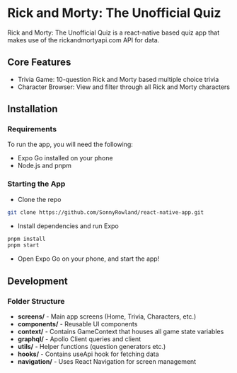 # Rick and Morty: The Unofficial Quiz

Rick and Morty: The Unofficial Quiz is a react-native based quiz app that makes use of the rickandmortyapi.com API for data.

## Core Features

- Trivia Game: 10-question Rick and Morty based multiple choice trivia
- Character Browser: View and filter through all Rick and Morty characters

## Installation

### Requirements

To run the app, you will need the following:

- Expo Go installed on your phone
- Node.js and pnpm

### Starting the App

- Clone the repo

```bash
git clone https://github.com/SonnyRowland/react-native-app.git
```

- Install dependencies and run Expo

```bash
pnpm install
pnpm start
```

- Open Expo Go on your phone, and start the app!

## Development

### Folder Structure

- **screens/** - Main app screens (Home, Trivia, Characters, etc.)
- **components/** - Reusable UI components
- **context/** - Contains GameContext that houses all game state variables
- **graphql/** - Apollo Client queries and client
- **utils/** - Helper functions (question generators etc.)
- **hooks/** - Contains useApi hook for fetching data
- **navigation/** - Uses React Navigation for screen management
